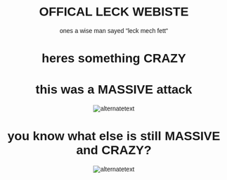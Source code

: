<html lang="en">
<head>
    <meta charset="UTF-8">
    <meta name="viewport" content="width=device-width, initial-scale=1.0">
    <title>Leck</title>
    <style>
        body {
            font-family: Arial, sans-serif;
            text-align: center;
            padding: 20px;
        }
    </style>
</head>
<body>
    <h1>OFFICAL LECK WEBISTE</h1>
    <p>ones a wise man sayed "leck mech fett"</p>
    <h1>heres something CRAZY</h1>
    <h1>this was a MASSIVE attack </h1>
    <img src="https://www.nydailynews.com/wp-content/uploads/migration/2022/09/10/4AD47W5BJZHGTLXJ52M2FVPNYU.jpg" alt="alternatetext">
    <h1>you know what else is still MASSIVE and CRAZY?</h1>
    <img src="https://ih1.redbubble.net/image.5412923386.0462/flat,750x,075,f-pad,750x1000,f8f8f8.webp" alt="alternatetext">
</body>
</html>
